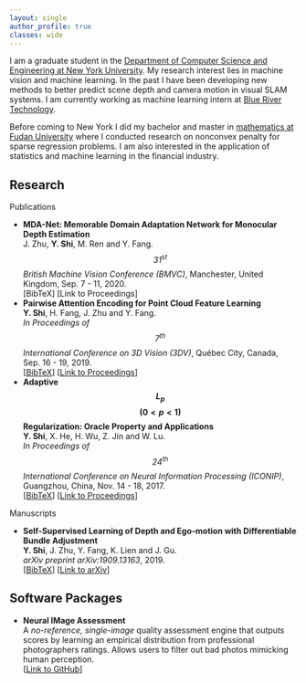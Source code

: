 ```yaml
---
layout: single
author_profile: true
classes: wide
--- 
```

I am a graduate student in the [Department of Computer Science and Engineering at New York University](https://engineering.nyu.edu/academics/departments/computer-science-and-engineering). My research interest lies in machine vision and machine learning. In the past I have been developing new methods to better predict scene depth and camera motion in visual SLAM systems. I am currently working as machine learning intern at [Blue River Technology](http://www.bluerivertechnology.com/).

Before coming to New York I did my bachelor and master in [mathematics at Fudan University](http://math.fudan.edu.cn/en/) where I conducted research on nonconvex penalty for sparse regression problems. I am also interested in the application of statistics and machine learning in the financial industry.

## Research  
Publications
+ **MDA-Net: Memorable Domain Adaptation Network for Monocular Depth Estimation**  
  J. Zhu, **Y. Shi**, M. Ren and Y. Fang.  
  _$$\textit{31}^{st}$$ British Machine Vision Conference (BMVC)_, Manchester, United Kingdom, Sep. 7 - 11, 2020.  
  [BibTeX] [Link to Proceedings]
+ **Pairwise Attention Encoding for Point Cloud Feature Learning**  
  **Y. Shi**, H. Fang, J. Zhu and Y. Fang.  
  _In Proceedings of $$\textit{7}^{th}$$ International Conference on 3D Vision (3DV)_, Québec City, Canada, Sep. 16 - 19, 2019.  
  \[[BibTeX](/assets/bibs/shi2019pairwise.txt)\] \[[Link to Proceedings](https://ieeexplore.ieee.org/abstract/document/8885569)\]
+ **Adaptive $$L_p$$ $$(0<p<1)$$ Regularization: Oracle Property and Applications**  
  **Y. Shi**, X. He, H. Wu, Z. Jin and W. Lu.  
  _In Proceedings of $$\textit{24}^{th}$$ International Conference on Neural Information Processing (ICONIP)_, Guangzhou, China, Nov. 14 - 18, 2017.  
  \[[BibTeX](/assets/bibs/shi2017adaptive.txt)\] \[[Link to Proceedings](https://link.springer.com/chapter/10.1007/978-3-319-70087-8_2)\]

Manuscripts
+ **Self-Supervised Learning of Depth and Ego-motion with Differentiable Bundle Adjustment**  
  **Y. Shi**, J. Zhu, Y. Fang, K. Lien and J. Gu.  
  _arXiv preprint arXiv:1909.13163_, 2019.  
  \[[BibTeX](/assets/bibs/shi2019self.txt)\] \[[Link to arXiv](https://arxiv.org/abs/1909.13163)\]

## Software Packages
+ **Neural IMage Assessment**   
  A _no-reference, single-image_ quality assessment engine that outputs scores by learning an empirical distribution from professional photographers ratings. Allows users to filter out bad photos mimicking human perception.  
  \[[Link to GitHub](https://github.com/kentsyx/Neural-IMage-Assessment)\]
